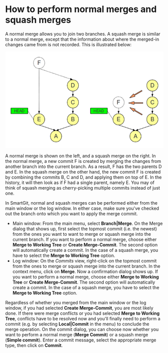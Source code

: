 # How to perform normal merges and squash merges

A normal merge allows you to join two branches. A squash merge is
similar to a normal merge, except that the information about where the
merged-in changes came from is not recorded. This is illustrated below:

![](images/how-to-perform-normal-merges-and-squash-merges.png)

A normal merge is shown on the left, and a squash merge on the right. In
the normal merge, a new commit F is created by merging the changes from
another branch into the current branch. As a result, F has the two
parents D and E. In the squash merge on the other hand, the new commit F
is created by combining the commits B, C and D, and applying them on top
of E. In the history, it will then look as if F had a single parent,
namely E. You may of think of squash merging as cherry-picking multiple
commits instead of just one.

In SmartGit, normal and squash merges can be performed either from the
main window or the log window. In either case, make sure you've checked
out the branch onto which you want to apply the merge commit.

-   Main window: From the main menu, select **Branch\|Merge**. On the
    Merge dialog that shows up, first select the topmost commit (i.e.
    the newest) from the ones you want to want to merge or squash merge
    into the current branch. If you want to perform a normal merge,
    choose either **Merge to Working Tree** or **Create Merge-Commit**.
    The second option will automatically create a commit. In the case of
    a squash merge, you have to select the **Merge to Working Tree**
    option.
-   Log window: On the *Commits* view, right-click on the topmost commit
    from the ones to merge or squash merge into the current branch. In
    the context menu, click on **Merge**. Now a confirmation dialog
    shows up. If you want to perform a normal merge, choose either
    **Merge to Working Tree** or **Create Merge-Commit**. The second
    option will automatically create a commit. In the case of a squash
    merge, you have to select the **Merge to Working Tree** option.

Regardless of whether you merged from the main window or the log window,
if you had selected **Create Merge-Commit**, you are most likely done.
If there were merge conflicts or you had selected **Merge to Working
Tree**, conflicts have to be resolved now and you'll finally need to
perform a commit (e.g. by selecting **Local\|Commit** in the menu) to
conclude the merge operation. On the commit dialog, you can choose now
whether you want to perform a normal merge (**Merge Commit**) or a
squash merge (**Simple commit**). Enter a commit message, select the
appropriate merge type, then click on **Commit**.


